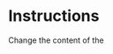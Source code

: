# Instructions  

Change the content of the <title> tag so you have a Project Title.	

Remember to use your rubric as a checklist as you work!

**What Do I Need to Make This?
**
Text
Images
Links (to a website!)
Google Fonts
CSS Styling
CSS Classes

Remember to use your rubric as a checklist as you work!



